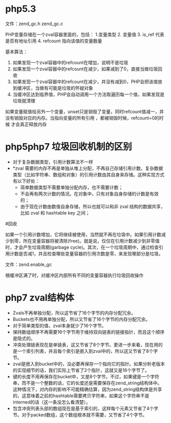 # php5.3

文件：zend_gc.h zend_gc.c

PHP变量存储在一个zval容器里面的，包括：
1.变量类型 2. 变量值 3. is_ref 代表是否有地址引用 4. refcount 指向该值的变量数量

基本算法：
  1. 如果发现一个zval容器中的refcount在增加，说明不是垃圾
  2. 如果发现一个zval容器中的refcount在减少，如果减到了0，直接当做垃圾回收
  3. 如果发现一个zval容器中的refcount在减少，并没有减到0，PHP会把该值放到缓冲区，当做有可能是垃圾的怀疑对象
  4. 当缓冲区达到临界值，PHP会自动调用一个方法取遍历每一个值，如果发现是垃圾就清理

如果变量赋值给另外一个变量，unset只是销毁了变量，同时refcount值减一，并没有销毁对应的内存。当指向变量的所有引用 ，都被销毁时候，refcount=0的时候 才会真正释放内存

# php5php7 垃圾回收机制的区别

- 对于复杂数据类型，引用计数算法不一样
- *zval 需要的内存不再是单独从堆上分配，不再自己存储引用计数。复杂数据类型（比如字符串、数组和对象）的引用计数由其自身来存储。这种实现方式有以下好处：
	- 简单数据类型不需要单独分配内存，也不需要计数；
	- 不会再有两次计数的情况。在对象中，只有对象自身存储的计数是有效的；
	- 由于现在计数由数值自身存储，所以也就可以和非 zval 结构的数据共享，比如 zval 和 hashtable key 之间；

#回收

如果一个引用计数增加，它将继续被使用，当然就不再在垃圾中。如果引用计数减少到零，所在变量容器将被清除(free)。就是说，仅仅在引用计数减少到非零值时，才会产生垃圾周期(garbage cycle)。其次，在一个垃圾周期中，通过检查引用计数是否减1，并且检查哪些变量容器的引用次数是零，来发现哪部分是垃圾。

文件：zend.enable_gc 

根缓冲区满了时，对缓冲区内部所有不同的变量容器执行垃圾回收操作

# php7 zval结构体
- Zvals不再单独分配，所以这节省了16个字节的内存分配冗余。
- Buckets也不用再单独分配，所以又节省了16个字节的内存分配冗余。
- 对于简单类型的值，zval本身就少了16个字节。
- 保持数组顺序不再需要16个字节用于维持双向链表的链接指针，而且这个顺序是隐式的。
- 冲突处理链表现在是单链表，这又节省了8个字节。更进一步来看，现在用的是一个索引列表，并且每个索引是嵌入到zval中的，所以这又节省了8个字节。
- zval是嵌入到bucket中的，没必要再保存一个指向它的指针。如果分析老版本的实现细节的话，我们实际上节省了2个指针，这就又是16个字节了。
- 键的长度不用再保存在bucket中，又是8个字节。不过，如果键是一个字符串，而不是一个整数的话，它的长度还是需要保存在zend_string结构体中。这种情况下，对内存的影响不可能精确估算，因为zend_string结构体是共享的，这意味着之前的hashtable需要拷贝字符串，如果这个字符串不是interned的话（这一条没怎么看清楚）。
- 包含冲突列表头部的数组现在是基于索引的，这样每个元素又节省了4个字节。对于packed数组，这个数组根本就不需要，又节省了4个字节。